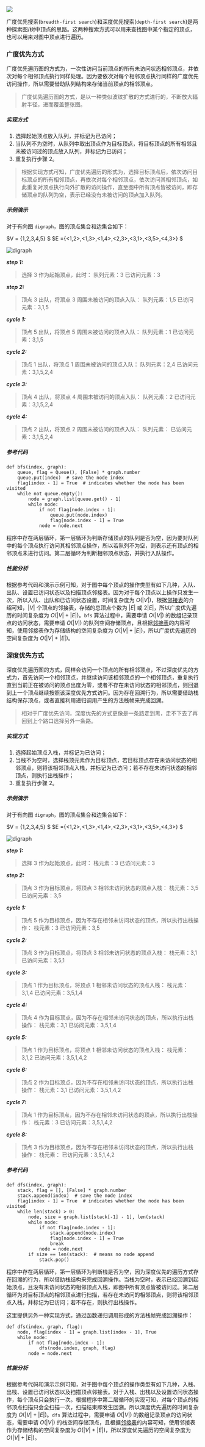 ![](http://upload-images.jianshu.io/upload_images/9738807-7e7d76a5b4461ee4.jpg?imageMogr2/auto-orient/strip%7CimageView2/2/w/1080/q/50)



广度优先搜索(```breadth-first search```)和深度优先搜索(```depth-first search```)是两种探索图/树中顶点的思路。这两种搜索方式可以用来查找图中某个指定的顶点，也可以用来对图中顶点进行遍历。

### 广度优先方式

广度优先遍历图的方式为，一次性访问当前顶点的所有未访问状态相邻顶点，并依次对每个相邻顶点执行同样处理。因为要依次对每个相邻顶点执行同样的广度优先访问操作，所以需要借助队列结构来存储当前顶点的相邻顶点。

> 广度优先遍历图的方式，是以一种类似波纹扩散的方式进行的，不断放大辐射半径，进而覆盖整张图。

##### 实现方式

1. 选择起始顶点放入队列，并标记为已访问；
2. 当队列不为空时，从队列中取出顶点作为目标顶点，将目标顶点的所有相邻且未被访问过的顶点放入队列，并标记为已访问；
3. 重复执行步骤 2。

> 根据实现方式可知，广度优先遍历的形式为，选择目标顶点后，依次访问目标顶点的所有相邻顶点，再依次对每个相邻顶点，依次访问其相邻顶点，如此重复对顶点执行向外扩散的访问操作，直至图中所有顶点皆被访问，即存储顶点的队列为空，表示已经没有未被访问的顶点加入队列。

##### 示例演示

对于有向图 ```digraph```，图的顶点集合和边集合如下：

$V = \{1,2,3,4,5\} $
$E =\{<1,2>,<1,3>,<1,4>,<2,3>,<3,1>,<3,5>,<4,3>\} $

![digraph](https://upload-images.jianshu.io/upload_images/9738807-824248f02a5ec8f4.png?imageMogr2/auto-orient/strip%7CimageView2/2/w/1240)

***step 1:***

>选择 3 作为起始顶点，此时：
队列元素：3 
已访问元素：3 

***step 2:***

>顶点 3 出队，将顶点 3 周围未被访问的顶点入队：
队列元素：1,5 
已访问元素：3,1,5 

***cycle 1:***

>顶点 5 出队，将顶点 5 周围未被访问的顶点入队：
队列元素：1 
已访问元素：3,1,5

***cycle 2:***

>顶点 1 出队，将顶点 1 周围未被访问的顶点入队：
队列元素：2,4 
已访问元素：3,1,5,2,4

***cycle 3:***

>顶点 4 出队，将顶点 4 周围未被访问的顶点入队：
队列元素：2 
已访问元素：3,1,5,2,4

***cycle 4:***

>顶点 2 出队，将顶点 2 周围未被访问的顶点入队：
队列元素：
已访问元素：3,1,5,2,4

##### 参考代码

```
def bfs(index, graph):
    queue, flag = Queue(), [False] * graph.number
    queue.put(index)  # save the node index
    flag[index - 1] = True  # indicates whether the node has been visited
    while not queue.empty():
        node = graph.list[queue.get() - 1]
        while node:
            if not flag[node.index - 1]:
                queue.put(node.index)
                flag[node.index - 1] = True
            node = node.next
```
程序中存在两层循环，第一层循环为判断存储顶点的队列是否为空，因为要对队列中的每个顶点执行访问其相邻顶点操作，所以若队列不为空，则表示还有顶点的相邻顶点未进行访问。第二层循环为判断相邻顶点状态，并执行入队操作。

##### 性能分析

根据参考代码和演示示例可知，对于图中每个顶点的操作类型有如下几种，入队、出队、设置已访问状态以及扫描顶点邻接表。因为对于每个顶点以上操作只发生一次，所以入队、出队和已访问状态设置，时间复杂度为 $O(|V|)$，根据[邻接表](https://www.jianshu.com/p/ce4109962031)的介绍可知，$|V|$ 个顶点的邻接表，存储的总顶点个数为 $|E|$ 或 $2|E|$，所以广度优先遍历的时间复杂度为 $O(|V|+|E|)$。```bfs``` 算法过程中，需要申请 $O(|V|)$ 的数组记录顶点的访问状态，需要申请 $O(|V|)$ 的队列空间存储顶点，且根据[邻接表](https://www.jianshu.com/p/ce4109962031)的内容可知，使用邻接表作为存储结构的空间复杂度为 $O(|V|+|E|)$，所以广度优先遍历的空间复杂度为 $O(|V|+|E|)$。

### 深度优先方式

深度优先遍历图的方式，同样会访问一个顶点的所有相邻顶点，不过深度优先的方式为，首先访问一个相邻顶点，并继续访问该相邻顶点的一个相邻顶点，重复执行直到当前正在被访问的顶点出度为零，或者不存在未访问状态的相邻顶点，则回退到上一个顶点继续按照该深度优先方式访问。因为存在回溯行为，所以需要借助栈结构保存顶点，或者直接利用递归调用产生的方法栈帧来完成回溯。

> 相对于广度优先访问，深度优先的方式更像是一条路走到黑，走不下去了再回到上个路口选择另外一条路。

##### 实现方式

1. 选择起始顶点入栈，并标记为已访问；
2. 当栈不为空时，选择栈顶元素作为目标顶点，若目标顶点存在未访问状态的相邻顶点，则将该相邻顶点入栈，并标记为已访问；若不存在未访问状态的相邻顶点，则执行出栈操作；
3. 重复执行步骤 2。

##### 示例演示

对于有向图 ```digraph```，图的顶点集合和边集合如下：

$V = \{1,2,3,4,5\} $
$E =\{<1,2>,<1,3>,<1,4>,<2,3>,<3,1>,<3,5>,<4,3>\} $

![digraph](https://upload-images.jianshu.io/upload_images/9738807-824248f02a5ec8f4.png?imageMogr2/auto-orient/strip%7CimageView2/2/w/1240)

***step 1:***

>选择 3 作为起始顶点，此时：
栈元素：3 
已访问元素：3 

***step 2:***

>顶点 3 作为目标顶点，将顶点 3 相邻未访问状态的顶点入栈：
栈元素：3,5 
已访问元素：3,5 

***cycle 1:***

>顶点 5 作为目标顶点，因为不存在相邻未访问状态的顶点，所以执行出栈操作：
栈元素：3 
已访问元素：3,5 

***cycle 2:***

>顶点 3 作为目标顶点，将顶点 3 相邻未访问状态的顶点入栈：
栈元素：3,1 
已访问元素：3,5,1 

***cycle 3:***

>顶点 1 作为目标顶点，将顶点 1 相邻未访问状态的顶点入栈：
栈元素：3,1,4 
已访问元素：3,5,1,4 

***cycle 4:***

>顶点 4 作为目标顶点，因为不存在相邻未访问状态的顶点，所以执行出栈操作：
栈元素：3,1 
已访问元素：3,5,1,4 

***cycle 5:***

>顶点 1 作为目标顶点，将顶点 1 相邻未访问状态的顶点入栈：
栈元素：3,1,2 
已访问元素：3,5,1,4,2 

***cycle 6:***

>顶点 2 作为目标顶点，因为不存在相邻未访问状态的顶点，所以执行出栈操作：
栈元素：3,1
已访问元素：3,5,1,4,2 

***cycle 7:***

>顶点 1 作为目标顶点，因为不存在相邻未访问状态的顶点，所以执行出栈操作：
栈元素：3
已访问元素：3,5,1,4,2 

***cycle 8:***

>顶点 3 作为目标顶点，因为不存在相邻未访问状态的顶点，所以执行出栈操作：
栈元素：
已访问元素：3,5,1,4,2 

##### 参考代码

```
def dfs(index, graph):
    stack, flag = [], [False] * graph.number
    stack.append(index)  # save the node index
    flag[index - 1] = True  # indicates whether the node has been visited
    while len(stack) > 0:
        node, size = graph.list[stack[-1] - 1], len(stack)
        while node:
            if not flag[node.index - 1]:
                stack.append(node.index)
                flag[node.index - 1] = True
                break
            node = node.next
        if size == len(stack):  # means no node append
            stack.pop()
```

程序中存在两层循环，第一层循环为判断栈是否为空，因为深度优先的遍历方式存在回溯的行为，所以借助栈结构来完成回溯操作。当栈为空时，表示已经回溯到起始顶点，且没有未访问状态的相邻顶点入栈，即图中所有顶点皆被访问过。第二层循环为对目标顶点的相邻顶点进行扫描，若存在未访问的相邻顶点，则将该相邻顶点入栈，并标记为已访问；若不存在，则执行出栈操作。

这里提供另外一种实现方式，通过函数递归调用形成的方法栈帧完成回溯操作：

```
def dfs(index, graph, flag):
    node, flag[index - 1] = graph.list[index - 1], True
    while node:
        if not flag[node.index - 1]:
            dfs(node.index, graph, flag)
        node = node.next
```

##### 性能分析

根据参考代码和演示示例可知，对于图中每个顶点的操作类型有如下几种，入栈、出栈、设置已访问状态以及扫描顶点邻接表。对于入栈、出栈以及设置访问状态操作，每个顶点只会执行一次。根据程序中第二层循环的实现可知，对每个顶点的相邻顶点扫描只会全扫描一次，扫描结束即发生回溯。所以深度优先遍历的时间复杂度为 $O(|V|+|E|)$。```dfs``` 算法过程中，需要申请 $O(|V|)$ 的数组记录顶点的访问状态，需要申请 $O(|V|)$ 的栈空间存储顶点，且根据[邻接表](https://www.jianshu.com/p/ce4109962031)的内容可知，使用邻接表作为存储结构的空间复杂度为 $O(|V|+|E|)$，所以深度优先遍历的空间复杂度为 $O(|V|+|E|)$。
